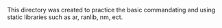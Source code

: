 This directory was created to practice the basic commandating and using static libraries such as ar, ranlib, nm, ect.
